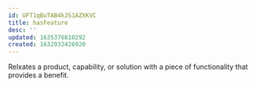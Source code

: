 ```yaml
---
id: UFT1qBuTAB4kJS1AZXKVC
title: hasFeature
desc: ''
updated: 1635376810292
created: 1632932426920
---
```

Relxates a product, capability, or solution with a piece of functionality that provides a benefit.

